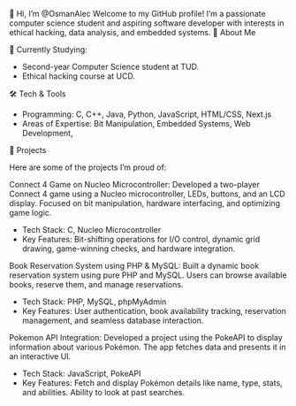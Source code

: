 👋 Hi, I’m @OsmanAlec
Welcome to my GitHub profile! I’m a passionate computer science student and aspiring software developer with interests in ethical hacking, data analysis, and embedded systems.
🚀 About Me

  🏫 Currently Studying:
  - Second-year Computer Science student at TUD.
  - Ethical hacking course at UCD.

🛠️ Tech & Tools
  - Programming: C, C++, Java, Python, JavaScript, HTML/CSS, Next.js
  - Areas of Expertise: Bit Manipulation, Embedded Systems, Web Development, 

🌟 Projects

Here are some of the projects I’m proud of:

  Connect 4 Game on Nucleo Microcontroller: Developed a two-player Connect 4 game using a Nucleo microcontroller, LEDs, buttons, and an LCD display. Focused on bit manipulation, hardware interfacing, and optimizing game logic.
       
  - Tech Stack: C, Nucleo Microcontroller
  - Key Features: Bit-shifting operations for I/O control, dynamic grid drawing, game-winning checks, and hardware integration.

  Book Reservation System using PHP & MySQL: Built a dynamic book reservation system using pure PHP and MySQL. Users can browse available books, reserve them, and manage reservations.
       
  - Tech Stack: PHP, MySQL, phpMyAdmin
  - Key Features: User authentication, book availability tracking, reservation management, and seamless database interaction.

  Pokemon API Integration: Developed a project using the PokeAPI to display information about various Pokémon. The app fetches data and presents it in an interactive UI.
       
  - Tech Stack: JavaScript, PokeAPI
  - Key Features: Fetch and display Pokémon details like name, type, stats, and abilities. Ability to look at past searches.
  
  
  
